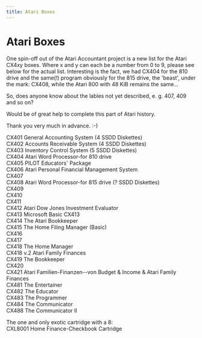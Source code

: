 ```yaml
---
title: Atari Boxes
---
```

# Atari Boxes  
One spin-off out of the Atari Accountant project is a new list for the Atari CX4xy boxes. Where x and y can each be a number from 0 to 9, please see below for the actual list. Interesting is the fact, we had CX404 for the 810 drive and the same(!) program obviously for the 815 drive, the 'beast', under the mark: CX408, while the Atari 800 with 48 KiB remains the same...  
  
So, does anyone know about the lables not yet described, e. g. 407, 409 and so on?  
  
Would be of great help to complete this part of Atari history.  
  
Thank you very much in advance. :-)  
  
CX401 General Accounting System (4 SSDD Diskettes)  
CX402 Accounts Receivable System (4 SSDD Diskettes)  
CX403 Inventory Control System (5 SSDD Diskettes)  
CX404 Atari Word Processor-for 810 drive  
CX405 PILOT Educators' Package  
CX406 Atari Personal Financial Management System  
CX407  
CX408 Atari Word Processor-for 815 drive (? SSDD Diskettes)  
CX409  
CX410  
CX411  
CX412 Atari Dow Jones Investment Evaluator  
CX413 Microsoft Basic CX413  
CX414 The Atari Bookkeeper  
CX415 The Home Filing Manager (Basic)  
CX416  
CX417  
CX418 The Home Manager  
CX418 v.2 Atari Family Finances  
CX419 The Bookkeeper  
CX420  
CX421 Atari Familien-Finanzen--von  Budget & Income & Atari Family Finances  
CX481 The Entertainer  
CX482 The Educator  
CX483 The Programmer  
CX484 The Communicator  
CX488 The Communicator II  
  
The one and only exotic cartridge with a 8:  
CXL8001 Home Finance-Checkbook Cartridge  
